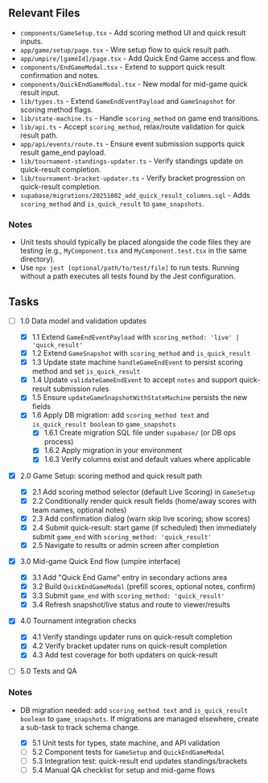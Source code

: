 ## Relevant Files

- `components/GameSetup.tsx` - Add scoring method UI and quick result inputs.
- `app/game/setup/page.tsx` - Wire setup flow to quick result path.
- `app/umpire/[gameId]/page.tsx` - Add Quick End Game access and flow.
- `components/EndGameModal.tsx` - Extend to support quick result confirmation and notes.
- `components/QuickEndGameModal.tsx` - New modal for mid-game quick result input.
- `lib/types.ts` - Extend `GameEndEventPayload` and `GameSnapshot` for scoring method flags.
- `lib/state-machine.ts` - Handle `scoring_method` on game end transitions.
- `lib/api.ts` - Accept `scoring_method`, relax/route validation for quick result path.
- `app/api/events/route.ts` - Ensure event submission supports quick result game_end payload.
- `lib/tournament-standings-updater.ts` - Verify standings update on quick-result completion.
- `lib/tournament-bracket-updater.ts` - Verify bracket progression on quick-result completion.
- `supabase/migrations/20251002_add_quick_result_columns.sql` - Adds `scoring_method` and `is_quick_result` to `game_snapshots`.

### Notes

- Unit tests should typically be placed alongside the code files they are testing (e.g., `MyComponent.tsx` and `MyComponent.test.tsx` in the same directory).
- Use `npx jest [optional/path/to/test/file]` to run tests. Running without a path executes all tests found by the Jest configuration.

## Tasks

- [ ] 1.0 Data model and validation updates

  - [x] 1.1 Extend `GameEndEventPayload` with `scoring_method: 'live' | 'quick_result'`
  - [x] 1.2 Extend `GameSnapshot` with `scoring_method` and `is_quick_result`
  - [x] 1.3 Update state machine `handleGameEndEvent` to persist scoring method and set `is_quick_result`
  - [x] 1.4 Update `validateGameEndEvent` to accept `notes` and support quick-result submission rules
  - [x] 1.5 Ensure `updateGameSnapshotWithStateMachine` persists the new fields
  - [x] 1.6 Apply DB migration: add `scoring_method text` and `is_quick_result boolean` to `game_snapshots`
    - [x] 1.6.1 Create migration SQL file under `supabase/` (or DB ops process)
    - [x] 1.6.2 Apply migration in your environment
    - [x] 1.6.3 Verify columns exist and default values where applicable

- [x] 2.0 Game Setup: scoring method and quick result path

  - [x] 2.1 Add scoring method selector (default Live Scoring) in `GameSetup`
  - [x] 2.2 Conditionally render quick result fields (home/away scores with team names, optional notes)
  - [x] 2.3 Add confirmation dialog (warn skip live scoring; show scores)
  - [x] 2.4 Submit quick-result: start game (if scheduled) then immediately submit `game_end` with `scoring_method: 'quick_result'`
  - [x] 2.5 Navigate to results or admin screen after completion

- [x] 3.0 Mid-game Quick End flow (umpire interface)

  - [x] 3.1 Add "Quick End Game" entry in secondary actions area
  - [x] 3.2 Build `QuickEndGameModal` (prefill scores, optional notes, confirm)
  - [x] 3.3 Submit `game_end` with `scoring_method: 'quick_result'`
  - [x] 3.4 Refresh snapshot/live status and route to viewer/results

- [x] 4.0 Tournament integration checks

  - [x] 4.1 Verify standings updater runs on quick-result completion
  - [x] 4.2 Verify bracket updater runs on quick-result completion
  - [x] 4.3 Add test coverage for both updaters on quick-result

- [ ] 5.0 Tests and QA

### Notes

- DB migration needed: add `scoring_method text` and `is_quick_result boolean` to `game_snapshots`. If migrations are managed elsewhere, create a sub-task to track schema change.

  - [x] 5.1 Unit tests for types, state machine, and API validation
  - [ ] 5.2 Component tests for `GameSetup` and `QuickEndGameModal`
  - [ ] 5.3 Integration test: quick-result end updates standings/brackets
  - [ ] 5.4 Manual QA checklist for setup and mid-game flows
